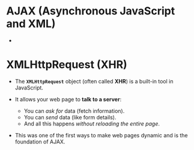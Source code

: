 # AJAX (Asynchronous JavaScript and XML)
- 
# XMLHttpRequest (XHR)
- The **`XMLHttpRequest`** object (often called **XHR**) is a built-in tool in JavaScript.

- It allows your web page to **talk to a server**:
	- You can *ask for* data (fetch information).
	- You can *send* data (like form details).
	- And all this happens *without reloading the entire page*.
- This was one of the first ways to make web pages dynamic and is the foundation of AJAX.